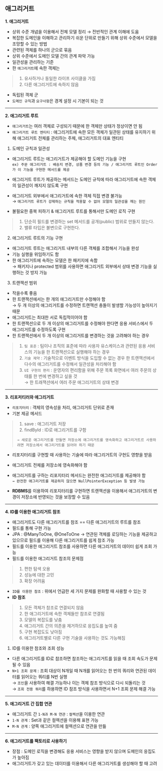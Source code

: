 ## 애그리거트

**1. 애그리거트**
- 상위 수준 개념을 이용해서 전체 모델 정리 → 전반적인 관계 이해에 도움
- 복잡한 도메인을 이해하고 관리하기 쉬운 단위로 만들기 위해 상위 수준에서 모델을 조망할 수 있는 방법
- 관련된 객체를 하나의 군으로 묶음
- 상위 수준에서 도메인 모델 간의 관계 파악 가능
- 일관성을 관리하는 기준
- 한 `애그리거트`에 속한 객체는
> 1. 유사하거나 동일한 라이프 사이클을 가짐
> 2. 다른 애그리거트에 속하지 않음

- 독립된 객체 군
- `도메인 규칙`과 `요구사항`은 경계 설정 시 기본이 되는 것

---

**2. 애그리거트 루트**
- `애그리거트`는 여러 객체로 구성되기 때문에 한 객체만 상태가 정상이면 안 됨
- `애그리거트 루트 엔티티` : 애그리거트에 속한 모든 객체가 일관된 상태를 유지하기 위해 애그리거트 전체를 관리하는 주체, 애그리거트의 대표 엔티티

1) 도메인 규칙과 일관성
- 애그리거트 루트는 애그리거트가 제공해야 할 도메인 기능을 구현\
`ex) 주문 애그리거트 : 배송지 변경, 상품 변경 등의 기능 / 애그리거트 루트인 Order가 이 기능을 구현한 메서드를 제공`

- 애그리거트 루트가 제공하는 메서드는 도메인 규칙에 따라 애그리거트에 속한 객체의 일관성이 깨지지 않도록 구현
- 애그리거트 외부에서 애그리거트에 속한 객체 직접 변경 불가능\
→ `애그리거트 루트가 강제하는 규칙을 적용할 수 없어 모델의 일관성을 깨는 원인`

- 불필요한 중복 피하기 & 애그리거트 루트를 통해서만 도메인 로직 구현
> 1. 단순히 필드를 변경하는 set 메서드를 공개(public) 범위로 만들지 않는다.
> 2. 밸류 타입은 불변으로 구현한다.

2) 애그리거트 루트의 기능 구현
- 애그리거트 루트는 애그리거트 내부의 다른 객체를 조합해서 기능을 완성
- 기능 실행을 위임하기도 함
- 한 애그리거트에 속하는 모델은 한 패키지에 속함\
→ 패키지나 protected 범위를 사용하면 애그리거트 외부에서 상태 변경 기능을 실행하는 것 방지 가능

3) 트랜잭션 범위
- 작을수록 좋음
- 한 트랜잭션에서는 한 개의 애그리거트만 수정해야 함\
→ 두 개 이상의 애그리거트를 수정하면 트랜잭션 충돌이 발생할 가능성이 높아지기 때문
- 애그리거트는 최대한 서로 독립적이어야 함
- 한 트랜잭션으로 두 개 이상의 애그리거트를 수정해야 한다면 응용 서비스에서 두 애그리거트를 수정하도록 구현
- 한 트랜잭션에서 두 개 이상의 애그리거트를 변경하는 것을 고려해야 하는 경우
> 1. `팀 표준` : 팀이나 조직의 표준에 따라 사용자 유스케이스과 관련된 응용 서비스의 기능을 한 트랜잭션으로 실행해야 하는 경우
> 2. `기술 제약` : 기술적으로 이벤트 방식을 도입할 수 없는 경우 한 트랜잭션에서 다수의 애그리거트를 수정해서 일관성을 처리해야 함
> 3. `UI 구현의 편리` : 운영자의 편리함을 위해 주문 목록 화면에서 여러 주문의 상태를 한 번에 변경하고 싶을 것\
→ 한 트래잭션에서 여러 주문 애그리거트의 상태 변경

---

**3. 리포저티러와 애그리거트**
- `리포지터리` : 객체의 영속성을 처리, 애그리거트 단위로 존재
- 기본 제공 메서드
> 1. save : 애그리거트 저장
> 2. findById : ID로 애그리거트를 구함
>
> `→ 새로운 애그리거트를 만들면 저장소에 애그리거트를 영속화하고 애그리거트르 사용하려면 저장소에서 애그리거트를 읽어야 하기 때문`

- 리포지터리를 구현할 때 사용하는 기술에 따라 애그리거트의 구현도 영향을 받음
- 애그리거트 전체를 저장소에 영속화해야 함
- 애그리거트를 구하는 리포지터리 메서드는 완전한 애그리거트를 제공해야 함\
`→ 완전한 애그리거트를 제공하지 않으면 NullPointerException 등 발생 가능`

- **RDBMS**를 이용하여 리포지터리를 구현하면 트랜잭션을 이용해서 애그리거트의 변경이 저장소에 반영되는 것을 보장할 수 있음

---

**4. ID를 이용한 애그리거트 참조**
- 애그리거트도 다른 애그리거트를 참조 == 다른 애그리거트의 루트를 참조
- 필드를 통해 구현 가능
- JPA : @ManyToOne, @OneToOne → 연관된 객체를 로딩하는 기능을 제공하고 있으므로 필드를 이용해 다른 애그리거트를 쉽게 참조 가능
- 필드를 이용한 애그리거트 참조를 사용하면 다른 애그리거트의 데이터 쉽게 조회 가능
- 필드를 이용한 애그리거트 참조의 문제점
> 1. 편한 탐색 오용
> 2. 성능에 대한 고민
> 3. 확장 어려움

- `ID를 이용한 참조` : 위에서 언급한 세 가지 문제를 완화할 때 사용할 수 있는 것
- **ID 참조**
> 1. 모든 객체가 참조로 연결되지 않음
> 2. 한 애그리거트에 속한 객체들만 참조로 연결됨
> 3. 모델의 복잡도를 낮춤
> 4. 애그리거트 간의 의존을 제거하므로 응집도를 높여 줌
> 5. 구현 복잡도도 낮아짐
> 6. 애그리거트별로 다른 구현 기술을 사용하는 것도 가능해짐

1) ID를 이용한 참조와 조회 성능
- 다른 애그리거트를 ID로 참조하면 참조하는 애그리거트를 읽을 때 조회 속도가 문제 될 수 있음
- `N+1 조회 문제` : 조회 대상이 N개일 때 N개를 읽어오는 한 번의 쿼리와 연관된 데이터를 읽어오는 쿼리를 N번 실행\
→ `조인`을 사용하여 해결 가능하나 이는 객체 참조 방식으로 다시 되돌리는 것\
→ `조회 전용 쿼리`를 하용하면 ID 참조 방식을 사용하면서 N+1 조회 문제 해결 가능

---

**5. 애그리거트 간 집합 연관**
- 애그리거트 간 `1-N과 M-N 연관` : `컬렉션`을 이용한 연관
- `1-N 관계` : Set과 같은 컬렉션을 이용해 표현 가능
- `M-N 관계` : 양쪽 애그리거트에 컬렉션으로 연관을 만듦

---

**6. 애그리거트를 팩토리로 사용하기**
- 장점 : 도메인 로직을 변경해도 응용 서비스는 영향을 받지 않으며 도메인의 응집도가 높아짐
- 애그리거트가 갖고 있는 데이터를 이용해서 다른 애그리거트를 생성해야 할 때 고려
